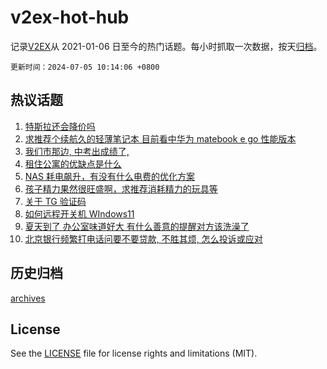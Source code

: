 # v2ex-hot-hub

 记录[V2EX](https://www.v2ex.com/)从 2021-01-06 日至今的热门话题。每小时抓取一次数据，按天[归档](archives)。

`更新时间：2024-07-05 10:14:06 +0800`

## 热议话题

1. [特斯拉还会降价吗](https://www.v2ex.com/t/1054789)
1. [求推荐个续航久的轻薄笔记本 目前看中华为 matebook e go 性能版本](https://www.v2ex.com/t/1054773)
1. [我们市那边, 中考出成绩了,](https://www.v2ex.com/t/1054734)
1. [租住公寓的优缺点是什么](https://www.v2ex.com/t/1054741)
1. [NAS 耗电飙升，有没有什么电费的优化方案](https://www.v2ex.com/t/1054747)
1. [孩子精力果然很旺盛啊，求推荐消耗精力的玩具等](https://www.v2ex.com/t/1054764)
1. [关于 TG 验证码](https://www.v2ex.com/t/1054733)
1. [如何远程开关机 WIndows11](https://www.v2ex.com/t/1054743)
1. [夏天到了 办公室味道好大 有什么善意的提醒对方该洗澡了](https://www.v2ex.com/t/1054800)
1. [北京银行频繁打电话问要不要贷款, 不胜其烦, 怎么投诉或应对](https://www.v2ex.com/t/1054724)

## 历史归档

[archives](archives)

## License

See the [LICENSE](LICENSE) file for license rights and limitations (MIT).
